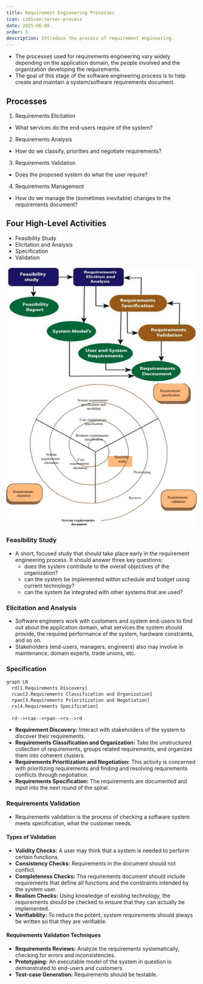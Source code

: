 ```yaml
---
title: Requirement Engineering Processes
icon: codicon:server-process
date: 2025-06-08
order: 5
description: Introduce the process of requirement engineering.
---
```


* The processes used for requirements engineering vary widely depending on the application domain, the people involved and the organization developing the requirements.
* The goal of this stage of the software engineering process is to help create and maintain a system/software requirements document.

## Processes

1. Requirements Elicitation
  * What services do the end-users require of the system?
2. Requirements Analysis
  * How do we classify, priorities and negotiate requirements?
3. Requirements Validation
  * Does the proposed system do what the user require?
4. Requirements Management
  * How do we manage the (sometimes inevitable) changes to the requirements document?

## Four High-Level Activities

* Feasibility Study
* Elicitation and Analysis
* Specification
* Validation

![Requirement Engineering Process 1](../../img/requirement_engineering_process_1.png)
![Requirement Engineering Process 2](../../img/requirement_engineering_process_2.png)

### Feasibility Study

* A short, focused study that should take place early in the requirement engineering process. It should answer three key questions:
  * does the system contribute to the overall objectives of the organization?
  * can the system be implemented within schedule and budget using current technology?
  * can the system be integrated with other systems that are used?

### Elicitation and Analysis

* Software engineers work with customers and system end-users to find out about the application domain, what services the system should provide, the required performance of the system, hardware constraints, and so on.
* Stakeholders (end-users, managers, engineers) also may involve in maintenance, domain experts, trade unions, etc.

### Specification

```mermaid
graph LR
  rd[1.Requirements Discovery]
  rcao[2.Requirements Classification and Organization]
  rpan[3.Requirements Prioritization and Negotiation]
  rs[4.Requirements Specification]

  rd-->rcao-->rpan-->rs-->rd
```

* **Requirement Discovery:** Interact with stakeholders of the system to discover their requirements.
* **Requirements Classification and Organization:** Take the unstructured collection of requirements, groups related requirements, and organizes them into coherent clusters.
* **Requirements Prioritization and Negotiation:** This activity is concerned with prioritizing requirements and finding and resolving requirements conflicts through negotiation.
* **Requirements Specification:** The requirements are documented and input into the next round of the spiral.

### Requirements Validation

* Requirements validation is the process of checking a software system meets specification, what the customer needs.

#### Types of Validation

* **Validity Checks:** A user may think that a system is needed to perform certain functions.
* **Consistency Checks:** Requirements in the document should not conflict.
* **Completeness Checks:** The requirements document should include requirements that define all functions and the constraints intended by the system user.
* **Realism Checks:** Using knowledge of existing technology, the requirements should be checked to ensure that they can actually be implemented.
* **Verifiability:** To reduce the potent, system requirements should always be written so that they are verifiable.

#### Requirements Validation Techniques

* **Requirements Reviews:** Analyze the requirements systematically, checking for errors and inconsistencies.
* **Prototyping:** An executable model of the system in question is demonstrated to end-users and customers.
* **Test-case Generation:** Requirements should be testable.
